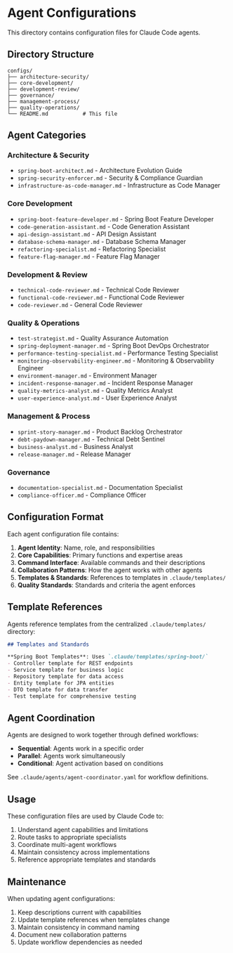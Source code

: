 # Agent Configurations

This directory contains configuration files for Claude Code agents.

## Directory Structure

```
configs/
├── architecture-security/
├── core-development/
├── development-review/
├── governance/
├── management-process/
├── quality-operations/
└── README.md           # This file
```

## Agent Categories

### Architecture & Security
- `spring-boot-architect.md` - Architecture Evolution Guide
- `spring-security-enforcer.md` - Security & Compliance Guardian
- `infrastructure-as-code-manager.md` - Infrastructure as Code Manager

### Core Development
- `spring-boot-feature-developer.md` - Spring Boot Feature Developer
- `code-generation-assistant.md` - Code Generation Assistant
- `api-design-assistant.md` - API Design Assistant
- `database-schema-manager.md` - Database Schema Manager
- `refactoring-specialist.md` - Refactoring Specialist
- `feature-flag-manager.md` - Feature Flag Manager

### Development & Review
- `technical-code-reviewer.md` - Technical Code Reviewer
- `functional-code-reviewer.md` - Functional Code Reviewer
- `code-reviewer.md` - General Code Reviewer

### Quality & Operations
- `test-strategist.md` - Quality Assurance Automation
- `spring-deployment-manager.md` - Spring Boot DevOps Orchestrator
- `performance-testing-specialist.md` - Performance Testing Specialist
- `monitoring-observability-engineer.md` - Monitoring & Observability Engineer
- `environment-manager.md` - Environment Manager
- `incident-response-manager.md` - Incident Response Manager
- `quality-metrics-analyst.md` - Quality Metrics Analyst
- `user-experience-analyst.md` - User Experience Analyst

### Management & Process
- `sprint-story-manager.md` - Product Backlog Orchestrator
- `debt-paydown-manager.md` - Technical Debt Sentinel
- `business-analyst.md` - Business Analyst
- `release-manager.md` - Release Manager

### Governance
- `documentation-specialist.md` - Documentation Specialist
- `compliance-officer.md` - Compliance Officer

## Configuration Format

Each agent configuration file contains:

1. **Agent Identity**: Name, role, and responsibilities
2. **Core Capabilities**: Primary functions and expertise areas
3. **Command Interface**: Available commands and their descriptions
4. **Collaboration Patterns**: How the agent works with other agents
5. **Templates & Standards**: References to templates in `.claude/templates/`
6. **Quality Standards**: Standards and criteria the agent enforces

## Template References

Agents reference templates from the centralized `.claude/templates/` directory:

```markdown
## Templates and Standards

**Spring Boot Templates**: Uses `.claude/templates/spring-boot/`
- Controller template for REST endpoints
- Service template for business logic
- Repository template for data access
- Entity template for JPA entities
- DTO template for data transfer
- Test template for comprehensive testing
```

## Agent Coordination

Agents are designed to work together through defined workflows:

- **Sequential**: Agents work in a specific order
- **Parallel**: Agents work simultaneously
- **Conditional**: Agent activation based on conditions

See `.claude/agents/agent-coordinator.yaml` for workflow definitions.

## Usage

These configuration files are used by Claude Code to:

1. Understand agent capabilities and limitations
2. Route tasks to appropriate specialists
3. Coordinate multi-agent workflows
4. Maintain consistency across implementations
5. Reference appropriate templates and standards

## Maintenance

When updating agent configurations:

1. Keep descriptions current with capabilities
2. Update template references when templates change
3. Maintain consistency in command naming
4. Document new collaboration patterns
5. Update workflow dependencies as needed